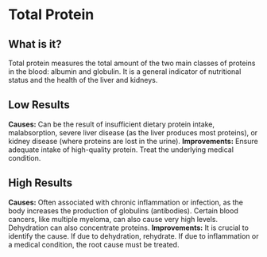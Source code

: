 # Total Protein

## What is it?
Total protein measures the total amount of the two main classes of proteins in the blood: albumin and globulin. It is a general indicator of nutritional status and the health of the liver and kidneys.

## Low Results
**Causes:** Can be the result of insufficient dietary protein intake, malabsorption, severe liver disease (as the liver produces most proteins), or kidney disease (where proteins are lost in the urine).
**Improvements:** Ensure adequate intake of high-quality protein. Treat the underlying medical condition.

## High Results
**Causes:** Often associated with chronic inflammation or infection, as the body increases the production of globulins (antibodies). Certain blood cancers, like multiple myeloma, can also cause very high levels. Dehydration can also concentrate proteins.
**Improvements:** It is crucial to identify the cause. If due to dehydration, rehydrate. If due to inflammation or a medical condition, the root cause must be treated.
